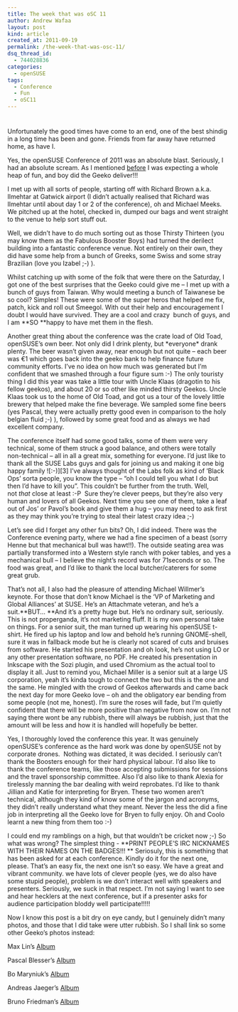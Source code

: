 ```yaml
---
title: The week that was oSC 11
author: Andrew Wafaa
layout: post
kind: article
created_at: 2011-09-19
permalink: /the-week-that-was-osc-11/
dsq_thread_id:
  - 744028836
categories:
  - openSUSE
tags:
  - Conference
  - Fun
  - oSC11
---
```

# 

Unfortunately the good times have come to an end, one of the best shindig in a long time has been and gone. Friends from far away have returned home, as have I.

Yes, the openSUSE Conference of 2011 was an absolute blast. Seriously, I had an absolute scream. As I mentioned [before][1] I was expecting a whole heap of fun, and boy did the Geeko deliver!!!

 [1]: http://andrew.wafaa.eu/2011/08/30/what-the-opensuse-conference-means-to-me.html "What the openSUSE Conference means to me"

I met up with all sorts of people, starting off with Richard Brown a.k.a. Ilmehtar at Gatwick airport (I didn’t actually realised that Richard was Ilmehtar until about day 1 or 2 of the conference), oh and Michael Meeks. We pitched up at the hotel, checked in, dumped our bags and went straight to the venue to help sort stuff out.

Well, we didn’t have to do much sorting out as those Thirsty Thirteen (you may know them as the Fabulous Booster Boys) had turned the derilect building into a fantastic conference venue. Not entirely on their own, they did have some help from a bunch of Greeks, some Swiss and some stray Brazilian (love you Izabel ;-) ).

Whilst catching up with some of the folk that were there on the Saturday, I got one of the best surprises that the Geeko could give me – I met up with a bunch of guys from Taiwan. Why would meeting a bunch of Taiwanese be so cool? Simples! These were some of the super heros that helped me fix, patch, kick and roll out Smeegol. With out their help and encouragement I doubt I would have survived. They are a cool and crazy  bunch of guys, and I am **SO **happy to have met them in the flesh.

Another great thing about the conference was the crate load of Old Toad, openSUSE’s own beer. Not only did I drink plenty, but \*everyone\* drank plenty. The beer wasn’t given away, near enough but not quite – each beer was €1 which goes back into the geeko bank to help finance future community efforts. I’ve no idea on how much was generated but I’m confident that we smashed through a four figure sum :-) The only touristy thing I did this year was take a little tour with Uncle Klaas (dragotin to his fellow geekos), and about 20 or so other like minded thirsty Geekos. Uncle Klaas took us to the home of Old Toad, and got us a tour of the lovely little brewery that helped make the fine beverage. We sampled some fine beers (yes Pascal, they were actually pretty good even in comparison to the holy belgian fluid ;-) ), followed by some great food and as always we had excellent company.

The conference itself had some good talks, some of them were very technical, some of them struck a good balance, and others were totally non-technical – all in all a great mix, something for everyone. I’d just like to thank all the SUSE Labs guys and gals for joining us and making it one big happy family ![:-)][3] I’ve always thought of the Labs folk as kind of ‘Black Ops’ sorta people, you know the type – “oh I could tell you what I do but then I’d have to kill you”. This couldn’t be further from the truth. Well, not *that* close at least :-P  Sure they’re clever peeps, but they’re also very human and lovers of all Geekos. Next time you see one of them, take a leaf out of Jos’ or Pavol’s book and give them a hug – you may need to ask first as they may think you’re trying to steal their latest crazy idea ;-)

Let’s see did I forget any other fun bits? Oh, I did indeed. There was the Conference evening party, where we had a fine specimen of a beast (sorry Henne but that mechanical bull was hawt!!). The outside seating area was partially transformed into a Western style ranch with poker tables, and yes a mechanical bull – I believe the night’s record was for 71seconds or so. The food was great, and I’d like to thank the local butcher/caterers for some great grub.

That’s not all, I also had the pleasure of attending Michael Willmer’s keynote. For those that don’t know Michael is the ‘VP of Marketing and Global Alliances’ at SUSE. He’s an Attachmate veteran, and he’s a suit.**BUT… **And it’s a pretty huge but. He’s no ordinary suit, seriously. This is not properganda, it’s not marketing fluff. It is my own personal take on things. For a senior suit, the man turned up wearing his openSUSE t-shirt. He fired up his laptop and low and behold he’s running GNOME-shell, sure it was in fallback mode but he is clearly not scared of cuts and bruises from software. He started his presentation and oh look, he’s not using LO or any other presentation software, no PDF. He created his presentation in Inkscape with the Sozi plugin, and used Chromium as the actual tool to display it all. Just to remind you, Michael Miller is a senior suit at a large US corporation, yeah it’s kinda tough to connect the two but this is the one and the same. He mingled with the crowd of Geekos afterwards and came back the next day for more Geeko love – oh and the obligatory ear bending from some people (not me, honest). I’m sure the roses will fade, but I’m quietly confident that there will be more positive than negative from now on. I’m not saying there wont be any rubbish, there will always be rubbish, just that the amount will be less and how it is handled will hopefully be better.

Yes, I thoroughly loved the conference this year. It was genuinely openSUSE’s conference as the hard work was done by openSUSE not by corporate drones.  Nothing was dictated, it was decided. I seriously can’t thank the Boosters enough for their hard physical labour. I’d also like to thank the conference teams, like those accepting submissions for sessions and the travel sponsorship committee. Also I’d also like to thank Alexia for tirelessly manning the bar dealing with weird reprobates. I’d like to thank Jillian and Katie for interpreting for Bryen. These two women aren’t technical, although they kind of know some of the jargon and acronyms, they didn’t really understand what they meant. Never the less the did a fine job in interpreting all the Geeko love for Bryen to fully enjoy. Oh and Coolo learnt a new thing from them too :-)

I could end my ramblings on a high, but that wouldn’t be cricket now ;-) So what was wrong? The simplest thing - **PRINT PEOPLE’S IRC NICKNAMES WITH THEIR NAMES ON THE BADGES!!! ** Seriosuly, this is something that has been asked for at each conference. Kindly do it for the next one, please. That’s an easy fix, the next one isn’t so easy. We have a great and vibrant community. we have lots of clever people (yes, we do also have some stupid people), problem is we don’t interact well with speakers and presenters. Seriously, we suck in that respect. I’m not saying I want to see and hear hecklers at the next conference, but if a presenter asks for audience participation bloddy well participate!!!!!

Now I know this post is a bit dry on eye candy, but I genuinely didn’t many photos, and those that I did take were utter rubbish. So I shall link so some other Geeko’s photos instead:

Max Lin’s [Album][5]

 [5]: https://picasaweb.google.com/115841515393036733761/GermanTrip2011 "Max Lin's German Trip 2011"

Pascal Blesser’s [Album][6]

 [6]: https://picasaweb.google.com/117680951975244630647/OpenSUSEConference2011 "Yaloki's openSUSE Conference 2011"

Bo Maryniuk’s [Album][7]

 [7]: http://www.flickr.com/photos/marblebutterfly/sets/72157627532966563 "RWX³"

Andreas Jaeger’s [Album][8]

 [8]: http://ajaeger.smugmug.com/Events/osc11/ "AJ's oSC11"

Bruno Friedman’s [Album][9]

 [9]: http://picasaweb.google.com/106984497522620355261/OpenSUSEConference2011Nuremberg?authuser=0&feat=directlink "tigerfoot's openSUSE Conference 2011 Nuremberg"
